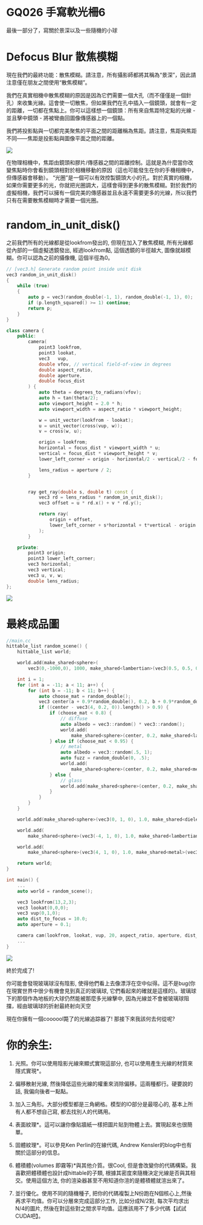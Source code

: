# GQ026 手寫軟光柵6
最後一部分了，寫關於景深以及一些隨機的小球

# Defocus Blur 散焦模糊

現在我們的最終功能：散焦模糊。請注意，所有攝影師都將其稱為“景深”，因此請注意僅在朋友之間使用“散焦模糊”。

我們在真實相機中散焦模糊的原因是因為它們需要一個大孔（而不僅僅是一個針孔）來收集光線。這會使一切散焦，但如果我們在孔中插入一個鏡頭，就會有一定的距離，一切都在焦點上。你可以這樣想一個鏡頭：所有來自焦距特定點的光線 - 並且擊中鏡頭 - 將被彎曲回圖像傳感器上的一個點。

我們將投影點與一切都完美聚焦的平面之間的距離稱為焦距。請注意，焦距與焦距不同——焦距是投影點與圖像平面之間的距離。

![](pic/fig-1.17-cam-lens.jpg)

在物理相機中，焦距由鏡頭和膠片/傳感器之間的距離控制。這就是為什麼當你改變焦點時你會看到鏡頭相對於相機移動的原因（這也可能發生在你的手機相機中，但傳感器會移動）。 “光圈”是一個可以有效控製鏡頭大小的孔。對於真實的相機，如果你需要更多的光，你就把光圈調大，這樣會得到更多的散焦模糊。對於我們的虛擬相機，我們可以擁有一個完美的傳感器並且永遠不需要更多的光線，所以我們只有在需要散焦模糊時才需要一個光圈。

# random_in_unit_disk()

之前我們所有的光線都是從lookfrom發出的, 但現在加入了散焦模糊, 所有光線都從內部的一個虛擬透鏡發出, 經過lookfrom點, 這個透鏡的半徑越大, 圖像就越模糊。你可以認為之前的攝像機, 這個半徑為0。

```c++
// [vec3.h] Generate random point inside unit disk
vec3 random_in_unit_disk()
{
	while (true)
	{
		auto p = vec3(random_double(-1, 1), random_double(-1, 1), 0);
		if (p.length_squared() >= 1) continue;
		return p;
	}
}
```

```c++
class camera {
    public:
        camera(
            point3 lookfrom,
            point3 lookat,
            vec3   vup,
            double vfov, // vertical field-of-view in degrees
            double aspect_ratio,
            double aperture,
            double focus_dist
        ) {
            auto theta = degrees_to_radians(vfov);
            auto h = tan(theta/2);
            auto viewport_height = 2.0 * h;
            auto viewport_width = aspect_ratio * viewport_height;

            w = unit_vector(lookfrom - lookat);
            u = unit_vector(cross(vup, w));
            v = cross(w, u);

            origin = lookfrom;
            horizontal = focus_dist * viewport_width * u;
            vertical = focus_dist * viewport_height * v;
            lower_left_corner = origin - horizontal/2 - vertical/2 - focus_dist*w;

            lens_radius = aperture / 2;
        }


        ray get_ray(double s, double t) const {
            vec3 rd = lens_radius * random_in_unit_disk();
            vec3 offset = u * rd.x() + v * rd.y();

            return ray(
                origin + offset,
                lower_left_corner + s*horizontal + t*vertical - origin - offset
            );
        }

    private:
        point3 origin;
        point3 lower_left_corner;
        vec3 horizontal;
        vec3 vertical;
        vec3 u, v, w;
        double lens_radius;
};
```

![](pic/存在焦距.png)

# 最終成品圖

```c++
//main.cc
hittable_list random_scene() {
    hittable_list world;

    world.add(make_shared<sphere>(
        vec3(0,-1000,0), 1000, make_shared<lambertian>(vec3(0.5, 0.5, 0.5))));

    int i = 1;
    for (int a = -11; a < 11; a++) {
        for (int b = -11; b < 11; b++) {
            auto choose_mat = random_double();
            vec3 center(a + 0.9*random_double(), 0.2, b + 0.9*random_double());
            if ((center - vec3(4, 0.2, 0)).length() > 0.9) {
                if (choose_mat < 0.8) {
                    // diffuse
                    auto albedo = vec3::random() * vec3::random();
                    world.add(
                        make_shared<sphere>(center, 0.2, make_shared<lambertian>(albedo)));
                } else if (choose_mat < 0.95) {
                    // metal
                    auto albedo = vec3::random(.5, 1);
                    auto fuzz = random_double(0, .5);
                    world.add(
                        make_shared<sphere>(center, 0.2, make_shared<metal>(albedo, fuzz)));
                } else {
                    // glass
                    world.add(make_shared<sphere>(center, 0.2, make_shared<dielectric>(1.5)));
                }
            }
        }
    }

    world.add(make_shared<sphere>(vec3(0, 1, 0), 1.0, make_shared<dielectric>(1.5)));

    world.add(
        make_shared<sphere>(vec3(-4, 1, 0), 1.0, make_shared<lambertian>(vec3(0.4, 0.2, 0.1))));

    world.add(
        make_shared<sphere>(vec3(4, 1, 0), 1.0, make_shared<metal>(vec3(0.7, 0.6, 0.5), 0.0)));

    return world;
}

int main() {
    ...
    auto world = random_scene();

    vec3 lookfrom(13,2,3);
    vec3 lookat(0,0,0);
    vec3 vup(0,1,0);
    auto dist_to_focus = 10.0;
    auto aperture = 0.1;

    camera cam(lookfrom, lookat, vup, 20, aspect_ratio, aperture, dist_to_focus);
    ...
}
```

![](pic/最終成品.png)

終於完成了!

你可能會發現玻璃球沒有陰影, 使得他們看上去像漂浮在空中似得。這不是bug(你在現實世界中很少有機會見到真正的玻璃球, 它們看起來的確就是這樣的)。玻璃球下的那個作為地板的大球仍然能被那麼多光線擊中, 因為光線並不會被玻璃球阻擋，經由玻璃球的折射最終射向天空

現在你擁有一個coooool斃了的光線追踪器了! 那接下來我該何去何從呢?

# 你的余生:

1. 光照。你可以使用陰影光線來顯式實現這部分, 也可以使用產生光線的材質來隱式實現*。

2. 偏移散射光線, 然後降低這些光線的權重來消除偏移。這兩種都行。硬要說的話, 我偏向後者一點點。

3. 加入三角形。大部分模型都是三角網格。模型的IO部分是最噁心的, 基本上所有人都不想自己寫, 都去找別人的代碼用。

4. 表面紋理*。這可以讓你像貼牆紙一樣把圖片貼到物體上去。實現起來也很簡單。

5. 固體紋理*。可以參見Ken Perlin的在線代碼, Andrew Kensler的blog中也有關於這部分的信息。

6. 體積體(volumes 即霧等)*與其他介質。很Cool, 但是會改變你的代碼構築。我喜歡把體積體也設計成hittable的子類, 根據其密度來隨機決定光線是否與其相交。使用這個方法, 你的渲染器甚至不用知道你渲的是體積體就渲出來了。

7. 並行優化。使用不同的隨機種子, 把你的代碼複製上N份跑在N個核心上,然後再求平均值。你可以分層來完成這部分工作, 比如分成N/2對, 每次平均求出N/4的圖片, 然後在對這些對之間求平均值。這應該用不了多少代碼【試試CUDA吧】。